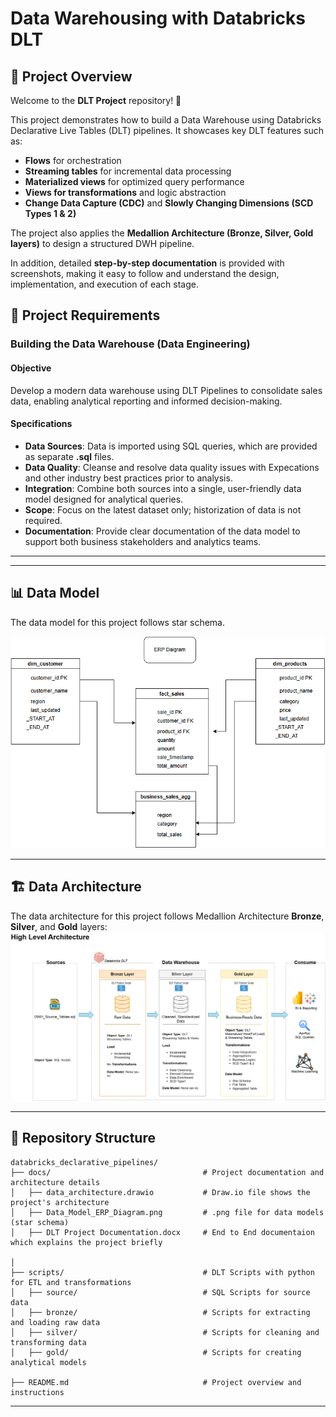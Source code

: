 # Data Warehousing with Databricks DLT

## 📖 Project Overview
Welcome to the **DLT Project** repository! 🚀

This project demonstrates how to build a Data Warehouse using Databricks Declarative Live Tables (DLT) pipelines. It showcases key DLT features such as:

- **Flows** for orchestration
- **Streaming tables** for incremental data processing
- **Materialized views** for optimized query performance
- **Views for transformations** and logic abstraction
- **Change Data Capture (CDC)** and **Slowly Changing Dimensions (SCD Types 1 & 2)**

The project also applies the **Medallion Architecture (Bronze, Silver, Gold layers)** to design a structured DWH pipeline.

In addition, detailed **step-by-step documentation** is provided with screenshots, making it easy to follow and understand the design, implementation, and execution of each stage.

## 🚀 Project Requirements

### Building the Data Warehouse (Data Engineering)

#### Objective
Develop a modern data warehouse using DLT Pipelines to consolidate sales data, enabling analytical reporting and informed decision-making.

#### Specifications
- **Data Sources**: Data is imported using SQL queries, which are provided as separate **.sql** files.
- **Data Quality**: Cleanse and resolve data quality issues with Expecations and other industry best practices prior to analysis.
- **Integration**: Combine both sources into a single, user-friendly data model designed for analytical queries.
- **Scope**: Focus on the latest dataset only; historization of data is not required.
- **Documentation**: Provide clear documentation of the data model to support both business stakeholders and analytics teams.

---
---
## 📊 Data Model
The data model for this project follows star schema.

![Data Model](docs/Data_Model_ERP_Diagram.png)

---
## 🏗️ Data Architecture
The data architecture for this project follows Medallion Architecture **Bronze**, **Silver**, and **Gold** layers:
![Data Architecture](docs/data_architecture.png)

---

## 📂 Repository Structure
```
databricks_declarative_pipelines/
├── docs/                                  # Project documentation and architecture details
│   ├── data_architecture.drawio           # Draw.io file shows the project's architecture
│   ├── Data_Model_ERP_Diagram.png         # .png file for data models (star schema)
│   ├── DLT Project Documentation.docx     # End to End documentaion which explains the project briefly

│
├── scripts/                               # DLT Scripts with python for ETL and transformations
│   ├── source/                            # SQL Scripts for source data
│   ├── bronze/                            # Scripts for extracting and loading raw data
│   ├── silver/                            # Scripts for cleaning and transforming data
│   ├── gold/                              # Scripts for creating analytical models

├── README.md                              # Project overview and instructions

```
---
